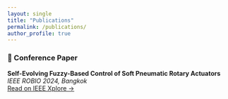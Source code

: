 ```yaml
---
layout: single
title: "Publications"
permalink: /publications/
author_profile: true
---
```


### 📄 Conference Paper  
**Self-Evolving Fuzzy-Based Control of Soft Pneumatic Rotary Actuators**  
*IEEE ROBIO 2024, Bangkok*  
[Read on IEEE Xplore →](https://ieeexplore.ieee.org/document/10907560)
